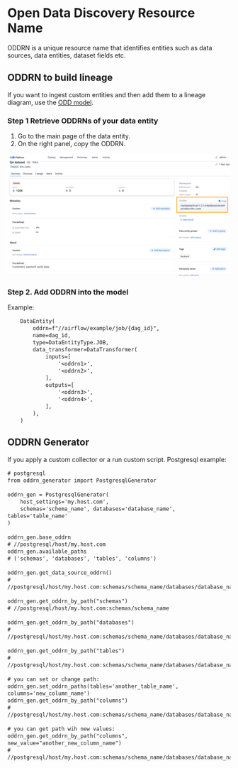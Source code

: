 # Open Data Discovery Resource Name

ODDRN is a unique resource name that identifies entities such as data sources, data entities, dataset fields etc.

## ODDRN to build lineage

If you want to ingest custom entities and then add them to a lineage diagram, use the [ODD model](https://pypi.org/project/odd-models/).

### Step 1 Retrieve ODDRNs of your data entity

1. Go to the main page of the data entity.
2. On the right panel, copy the ODDRN.

![](../.gitbook/img/oddrn.png)

### Step 2. Add ODDRN into the model

Example:

```
    DataEntity(
        oddrn=f"//airflow/example/job/{dag_id}",
        name=dag_id,
        type=DataEntityType.JOB,
        data_transformer=DataTransformer(
            inputs=[
                '<oddrn1>',
                '<oddrn2>',
            ],
            outputs=[
                '<oddrn3>',
                '<oddrn4>',
            ],
        ),
    )
```

## ODDRN Generator

If you apply a custom collector or a run custom script. Postgresql example:

```
# postgresql
from oddrn_generator import PostgresqlGenerator

oddrn_gen = PostgresqlGenerator(
    host_settings='my.host.com',
    schemas='schema_name', databases='database_name', tables='table_name'
)

oddrn_gen.base_oddrn
# //postgresql/host/my.host.com
oddrn_gen.available_paths
# ('schemas', 'databases', 'tables', 'columns')

oddrn_gen.get_data_source_oddrn()
# //postgresql/host/my.host.com:schemas/schema_name/databases/database_name

oddrn_gen.get_oddrn_by_path("schemas")
# //postgresql/host/my.host.com:schemas/schema_name

oddrn_gen.get_oddrn_by_path("databases")
# //postgresql/host/my.host.com:schemas/schema_name/databases/database_name

oddrn_gen.get_oddrn_by_path("tables")
# //postgresql/host/my.host.com:schemas/schema_name/databases/database_name/tables/table_name

# you can set or change path:
oddrn_gen.set_oddrn_paths(tables='another_table_name', columns='new_column_name')
oddrn_gen.get_oddrn_by_path("columns")
# //postgresql/host/my.host.com:schemas/schema_name/databases/database_name/tables/another_table_name/columns/new_column_name

# you can get path wih new values:
oddrn_gen.get_oddrn_by_path("columns", new_value="another_new_column_name")
# //postgresql/host/my.host.com:schemas/schema_name/databases/database_name/tables/another_table_name/columns/another_new_column_name
```
